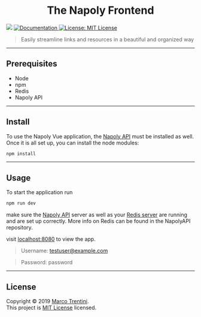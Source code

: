 <h1 align="center">The Napoly Frontend</h1>
<p>
  <img src="https://img.shields.io/badge/version-1.0.0-blue.svg?cacheSeconds=2592000" />
  <a href="https://github.com/Divepit/napoly/wiki">
    <img alt="Documentation" src="https://img.shields.io/badge/documentation-yes-brightgreen.svg" target="_blank" />
  </a>
  <a href="https://opensource.org/licenses/MIT">
    <img alt="License: MIT License" src="https://img.shields.io/badge/License-MIT License-yellow.svg" target="_blank" />
  </a>
</p>

> Easily streamline links and resources in a beautiful and organized way
---
## Prerequisites

- Node
- npm
- Redis
- Napoly API
---
## Install

To use the Napoly Vue application, the [Napoly API](https://github.com/Divepit/napolyAPI) must be installed as well. Once it is all set up, you can install the node modules:

```sh
npm install
```
---
## Usage

To start the application run
```sh
npm run dev
```
make sure the [Napoly API](https://github.com/Divepit/napolyAPI) server as well as your [Redis server](https://redis.io) are running and are set up correctly. More info on Redis can be found in the NapolyAPI repository.

visit [localhost:8080](http://localhost:8080) to view the app.

> Username: testuser@example.com

> Password: password
---
## License

Copyright © 2019 [Marco Trentini](https://github.com/Divepit).<br />
This project is [MIT License](https://opensource.org/licenses/MIT) licensed.

